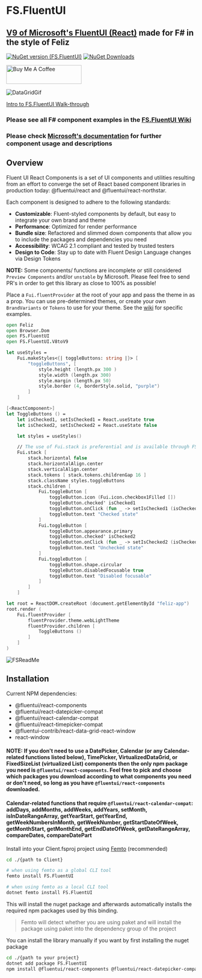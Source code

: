 # FS.FluentUI

## [V9 of Microsoft's FluentUI (React)](https://react.fluentui.dev/?path=/docs/concepts-introduction--page) made for F# in the style of Feliz

[![NuGet version (FS.FluentUI)](https://img.shields.io/nuget/v/FS.FluentUI.svg?style=flat-square)](https://www.nuget.org/packages/FS.FluentUI/)
[![NuGet Downloads](https://img.shields.io/nuget/dt/FS.FluentUI.svg)](https://www.nuget.org/packages/FS.FluentUI/)

<a href="https://www.buymeacoffee.com/andrewsydsh" target="_blank"><img src="https://cdn.buymeacoffee.com/buttons/default-yellow.png" alt="Buy Me A Coffee" height="50" width="200"></a>

![DataGridGif](https://github.com/sydsutton/FS.FluentUI/assets/83406605/e98ec82f-b0b1-4ae3-ba3e-ea0a94b462ab)

<a href="https://www.youtube.com/watch?v=jrlvFe8Hzb8" target="_blank">Intro to FS.FluentUI Walk-through</a>

### Please see all F# component examples in the [FS.FluentUI Wiki](https://github.com/sydsutton/FS.FluentUI/wiki)
### Please check [Microsoft's documentation](https://react.fluentui.dev/?path=/docs/concepts-introduction--page) for further component usage and descriptions

## Overview
Fluent UI React Components is a set of UI components and utilities resulting from an effort to converge the set of React based component libraries in production today: @fluentui/react and @fluentui/react-northstar.

Each component is designed to adhere to the following standards:
* **Customizable**: Fluent-styled components by default, but easy to integrate your own brand and theme
* **Performance**: Optimized for render performance
* **Bundle size**: Refactored and slimmed down components that allow you to include the packages and dependencies you need
* **Accessibility**: WCAG 2.1 compliant and tested by trusted testers
* **Design to Code**: Stay up to date with Fluent Design Language changes via Design Tokens

**NOTE:** Some components/ functions are incomplete or still considered `Preview Components` and/or `unstable` by Microsoft. Please feel free to send PR's in order to get this library as close to 100% as possible!

Place a `Fui.fluentProvider` at the root of your app and pass the theme in as a prop. You can use pre-determined themes, or create your own `BrandVariants` or `Tokens` to use for your theme. See the [wiki](https://github.com/sydsutton/FS.FluentUI/wiki/FluentProvider---BrandVariants) for specific examples.

```fsharp
open Feliz
open Browser.Dom
open FS.FluentUI
open FS.FluentUI.V8toV9

let useStyles =
    Fui.makeStyles<{| toggleButtons: string |}> [
        "toggleButtons", [
            style.height (length.px 300 )
            style.width (length.px 300)
            style.margin (length.px 50)
            style.border (4, borderStyle.solid, "purple")
        ]
    ]

[<ReactComponent>]
let ToggleButtons () =
    let isChecked1, setIsChecked1 = React.useState true
    let isChecked2, setIsChecked2 = React.useState false

    let styles = useStyles()

    // The use of Fui.stack is preferential and is available through FS.FluentUI.V8toV9
    Fui.stack [
        stack.horizontal false
        stack.horizontalAlign.center
        stack.verticalAlign.center
        stack.tokens [ stack.tokens.childrenGap 16 ]
        stack.className styles.toggleButtons
        stack.children [
            Fui.toggleButton [
                toggleButton.icon (Fui.icon.checkbox1Filled [])
                toggleButton.checked' isChecked1
                toggleButton.onClick (fun _ -> setIsChecked1 (isChecked1 |> not))
                toggleButton.text "Checked state"
            ]
            Fui.toggleButton [
                toggleButton.appearance.primary
                toggleButton.checked' isChecked2
                toggleButton.onClick (fun _ -> setIsChecked2 (isChecked2 |> not))
                toggleButton.text "Unchecked state"
            ]
            Fui.toggleButton [
                toggleButton.shape.circular
                toggleButton.disabledFocusable true
                toggleButton.text "Disabled focusable"
            ]
        ]
    ]

let root = ReactDOM.createRoot (document.getElementById "feliz-app")
root.render (
    Fui.fluentProvider [
        fluentProvider.theme.webLightTheme
        fluentProvider.children [
            ToggleButtons ()
        ]
    ]
)
```

![FSReadMe](https://github.com/sydsutton/FS.FluentUI/assets/83406605/990c4449-a1f3-44d8-836d-d3d2c7598b9d)

## Installation

Current NPM dependencies:

* @fluentui/react-components
* @fluentui/react-datepicker-compat
* @fluentui/react-calendar-compat
* @fluentui/react-timepicker-compat
* @fluentui-contrib/react-data-grid-react-window
* react-window

#### NOTE: If you don't need to use a DatePicker, Calendar (or any Calendar-related functions listed below), TimePicker, VirtualizedDataGrid, or FixedSizeList (virtualized List) components then the only npm package you need is `@fluentui/react-components`. Feel free to pick and choose which packages you download according to what components you need or don't need, so long as you have `@fluentui/react-components` downloaded.

#### Calendar-related functions that require `@fluentui/react-calendar-compat`: addDays, addMonths, addWeeks, addYears, setMonth, isInDateRangeArray, getYearStart, getYearEnd, getWeekNumbersInMonth, getWeekNumber, getStartDateOfWeek, getMonthStart, getMonthEnd, getEndDateOfWeek, getDateRangeArray, compareDates, compareDatePart

Install into your Client.fsproj project using [Femto](https://github.com/Zaid-Ajaj/Femto) (recommended)
```bash
cd ./{path to Client}

# when using femto as a global CLI tool
femto install FS.FluentUI

# when using femto as a local CLI tool
dotnet femto install FS.FluentUI
```
This will install the nuget package and afterwards automatically installs the required npm packages used by this binding.

> Femto will detect whether you are using paket and will install the package using paket into the dependency group of the project

You can install the library manually if you want by first installing the nuget package
```bash
cd ./{path to your project}
dotnet add package FS.FluentUI
npm install @fluentui/react-components @fluentui/react-datepicker-compat @fluentui/react-calendar-compat @fluentui/react-timepicker-compat @fluentui-contrib/react-data-grid-react-window react-window
```

